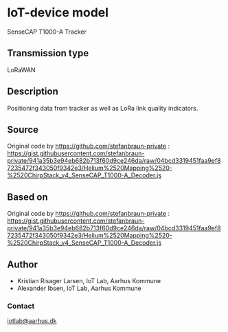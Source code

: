 # IoT-device model
SenseCAP T1000-A Tracker

## Transmission type
LoRaWAN

## Description
Positioning data from tracker as well as LoRa link quality indicators.

## Source
Original code by https://github.com/stefanbraun-private : https://gist.githubusercontent.com/stefanbraun-private/941a35b3e94eb682b713f60d9ce246da/raw/04bcd3319451faa9ef87235472f343050f9342e3/Helium%2520Mapping%2520-%2520ChirpStack_v4_SenseCAP_T1000-A_Decoder.js

## Based on
Original code by https://github.com/stefanbraun-private : https://gist.githubusercontent.com/stefanbraun-private/941a35b3e94eb682b713f60d9ce246da/raw/04bcd3319451faa9ef87235472f343050f9342e3/Helium%2520Mapping%2520-%2520ChirpStack_v4_SenseCAP_T1000-A_Decoder.js

## Author
* Kristian Risager Larsen, IoT Lab, Aarhus Kommune
* Alexander Ibsen, IoT Lab, Aarhus Kommune

### Contact
iotlab@aarhus.dk 
